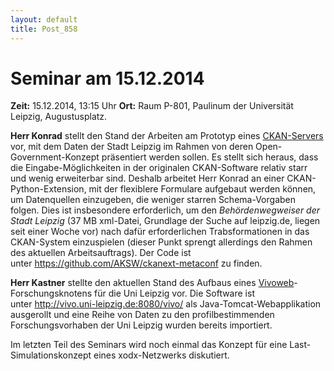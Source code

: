 ```yaml
---
layout: default
title: Post_858
---
```



# Seminar am 15.12.2014

<strong>Zeit:</strong> 15.12.2014, 13:15 Uhr
<strong>Ort:</strong> Raum P-801, Paulinum der Universität Leipzig, Augustusplatz.
<div class="o_forum_message_body">
<div class="clearfix o_scrollblock">

<strong>Herr Konrad</strong> stellt den Stand der Arbeiten am Prototyp eines <a href="http://ckan.org/">CKAN-Servers</a> vor, mit dem Daten der Stadt Leipzig im Rahmen von deren Open-Government-Konzept präsentiert werden sollen. Es stellt sich heraus, dass die Eingabe-Möglichkeiten in der originalen CKAN-Software relativ starr und wenig erweiterbar sind. Deshalb arbeitet Herr Konrad an einer CKAN-Python-Extension, mit der flexiblere Formulare aufgebaut werden können, um Datenquellen einzugeben, die weniger starren Schema-Vorgaben folgen. Dies ist insbesondere erforderlich, um den <em>Behördenwegweiser der Stadt Leipzig</em> (37 MB xml-Datei, Grundlage der Suche auf leipzig.de, liegen seit einer Woche vor) nach dafür erforderlichen Trabsformationen in das CKAN-System einzuspielen (dieser Punkt sprengt allerdings den Rahmen des aktuellen Arbeitsauftrags). Der Code ist unter <a href="https://github.com/AKSW/ckanext-metaconf">https://github.com/AKSW/ckanext-metaconf</a> zu finden.

<strong>Herr Kastner</strong> stellte den aktuellen Stand des Aufbaus eines <a href="http://www.vivoweb.org/">Vivoweb</a>-Forschungsknotens für die Uni Leipzig vor. Die Software ist unter <a href="http://vivo.uni-leipzig.de:8080/vivo/">http://vivo.uni-leipzig.de:8080/vivo/</a> als Java-Tomcat-Webapplikation ausgerollt und eine Reihe von Daten zu den profilbestimmenden Forschungsvorhaben der Uni Leipzig wurden bereits importiert.

Im letzten Teil des Seminars wird noch einmal das Konzept für eine Last-Simulationskonzept eines xodx-Netzwerks diskutiert.

</div>
</div>

